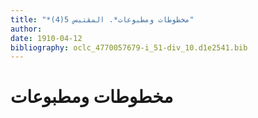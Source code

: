 ```yaml
---
title: "*مخطوطات ومطبوعات*. المقتبس 5(4)"
author: 
date: 1910-04-12
bibliography: oclc_4770057679-i_51-div_10.d1e2541.bib
---
```




#  مخطوطات ومطبوعات 

